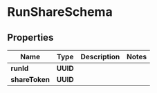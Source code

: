 

# RunShareSchema


## Properties

| Name | Type | Description | Notes |
|------------ | ------------- | ------------- | -------------|
|**runId** | **UUID** |  |  |
|**shareToken** | **UUID** |  |  |



